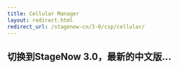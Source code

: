 ```yaml
---
title: Cellular Manager
layout: redirect.html
redirect_url: /stagenow-cn/3-0/csp/cellular/
---
```


## 切换到StageNow 3.0，最新的中文版...

